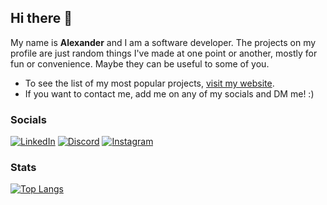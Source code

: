 ## Hi there 👋

My name is  **Alexander**  and I am a software developer. The projects on my profile are just random things I've made at one point or another, mostly for fun or convenience. Maybe they can be useful to some of you.

-   To see the list of my most popular projects,  [visit my website](https://www.fullstackalex.dev).
-   If you want to contact me, add me on any of my socials and DM me! :)

### [](https://github.com/alexander1220#socials)Socials

[![LinkedIn](https://img.shields.io/badge/linkedin-%230077B5.svg?style=for-the-badge&logo=linkedin&logoColor=white)](https://www.linkedin.com/in/alexander-sabani-16b335239) [![Discord](https://img.shields.io/badge/Discord-%235865F2.svg?style=for-the-badge&logo=discord&logoColor=white)](https://discordapp.com/users/222022307986669568) [![Instagram](https://img.shields.io/badge/Instagram-%23E4405F.svg?style=for-the-badge&logo=Instagram&logoColor=white)](https://www.instagram.com/gymratalex/)

### [](https://github.com/alexander1220#stats)Stats

[![Top Langs](https://github-readme-stats.vercel.app/api/top-langs/?username=alexander1220&layout=compact&theme=dracula&hide=css)](https://github.com/anuraghazra/github-readme-stats)

